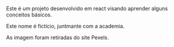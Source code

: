 Este é um projeto desenvolvido em react visando aprender alguns conceitos básicos.

Este nome é fictício, juntmante com a academia. 

As imagem foram retiradas do site Pexels. 